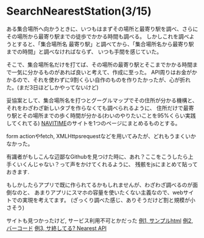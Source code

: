 # SearchNearestStation(3/15)

ある集合場所へ向かうときに、いつもはまずその場所と最寄り駅を調べ、さらにその場所から最寄り駅までの徒歩でかかる時間も調べる。
しかしこれを調べようとすると、「集合場所名 最寄り駅」と調べてから、「集合場所名から最寄り駅までの時間」と調べなければならず、
いつも手間を感じていた。

そこで、集合場所名だけを打てば、その場所の最寄り駅とそこまでかかる時間まで一気に分かるものがあれば良いと考えて、作成に至った。
API周りはお金がかかるので、それを使わずに9割くらい自作のものを作りたかったが、心が折れた。(まだ3日ほどしかやってないけど)

妥協案として、集合場所名を打つとグーグルマップでその住所が分かる機構と、それをわざわざ新しいタブを作らなくても調べられるように、
住所だけで最寄り駅とその場所までの歩く時間が分かる(わいのやりたいことを95%くらい実践してくれてる)
[NAVITIME](https://api-sdk.navitime.co.jp/api/specs/examples/sample/node_around_search/node_around_search.html)のサイトを1つのページにまとめるものとする。

form actionやfetch, XMLHttpsrequestなどを用いてみたが、どれもうまくいかなかった。

有識者がもしこんな辺鄙なGithubを見つけた時に、あれ？ここをこうしたら上手くいくんじゃない？って声をかけてくれるように、
残骸をjsにまとめて貼っておきます.

もしかしたらアプリで既に作られてるかもしれませんが、わざわざ調べるのが面倒なのと、
あまりアプリにスマホの容量を使いたくない主義なので、webサイトでの実現を考えてます。
(ざっくり調べた感じ、ありそうだけど割と規模が小さそう)

サイトも見つかったけど, サービス利用不可とかだった
[例1, サンプルhtml](https://zenn.dev/ichii731/articles/509ec8a06a9082)
[例2, バーコード](https://www.docswell.com/s/ichii731/ZNXYGK-nearest#p4)
[例3, サ終してる? Nearest API](https://station.ic731.net/)
